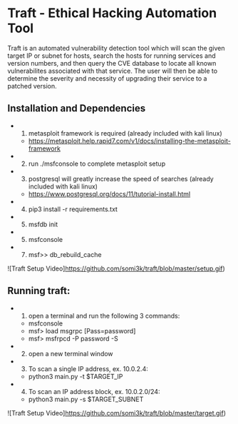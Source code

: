 # Traft - Ethical Hacking Automation Tool

Traft is an automated vulnerability detection tool which will scan the given target IP or subnet for hosts, search the hosts for running services and version numbers, and then query the CVE database to locate all known vulnerabilites associated with that service.  The user will then be able to determine the severity and necessity of upgrading their service to a patched version.


## Installation and Dependencies
+ 1. metasploit framework is required (already included with kali linux) 
    - https://metasploit.help.rapid7.com/v1/docs/installing-the-metasploit-framework
+ 2. run ./msfconsole to complete metasploit setup
+ 3. postgresql will greatly increase the speed of searches (already included with kali linux)
    - https://www.postgresql.org/docs/11/tutorial-install.html
+ 4. pip3 install -r requirements.txt    
+ 5. msfdb init
+ 5. msfconsole
+ 7. msf>> db_rebuild_cache

![Traft Setup Video]https://github.com/somi3k/traft/blob/master/setup.gif)


## Running traft:
+ 1. open a terminal and run the following 3 commands:
    - msfconsole
    - msf> load msgrpc [Pass=password]
    - msf> msfrpcd -P password -S
+ 2. open a new terminal window
+ 3. To scan a single IP address, ex. 10.0.2.4:
    - python3 main.py -t $TARGET_IP
+ 4. To scan an IP address block, ex. 10.0.2.0/24:
    - python3 main.py -s $TARGET_SUBNET


![Traft Setup Video]https://github.com/somi3k/traft/blob/master/target.gif)
